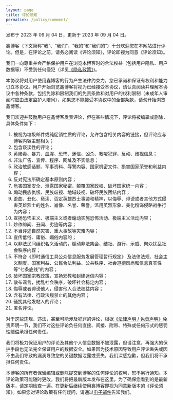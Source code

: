 ```yaml
---
layout: page
title: 评论须知
permalink: /policy/comment/
---
```


发布于 2023 年 09 月 04 日，更新于 2023 年 09 月 04 日。

鑫博客（下文简称“我”、“我们”、“我的”和“我们的”）十分欢迎您在本网站进行评论。但是，在评论之前，请务必阅读《评论须知》，评论即视为同意《评论须知》。

我们一向尊重并会严格保护用户在浏览本博客时的合法权益（包括用户隐私、用户数据等）不受到任何侵犯（详见[《隐私政策》](/policy/private/))。

本协议将对用户使用鑫博客的行为产生法律约束力，您已承诺和保证有权利和能力订立本协议。用户开始浏览鑫博客将视为已经接受本协议，请认真阅读并理解本协议中各种条款，包括免除和限制我们的免责条款和对用户的权利限制（未成年人审阅时应由法定监护人陪同），如果您不能接受本协议中的全部条款，请勿开始浏览鑫博客。

我们欢迎并鼓励用户在鑫博客发表评论，但在某些情况下，评论将被编辑或删除，具体条件如下：

1. 被视为垃圾邮件或纯促销性质的评论，允许包含相关内容的链接，但评论应与博客内容主题相关；
2. 包含亵渎性的评论；
3. 黄赌毒、暴力、血腥、恐怖、迷信、凶杀、教唆犯罪，反动、歧视信息；
4. 非法广告、宣传、程序、网址及不实信息；
5.  政治敏感话题、军事资料、辱警内容、国家机密文件、损害国家荣誉和利益内容；
6. 反对宪法所确定基本原则内容；
7. 危害国家安全、泄露国家秘密、颠覆国家政权、破坏国家统一内容；
8. 煽动民族仇恨、民族歧视、地域歧视、破坏民族团结内容；
9. 歪曲、丑化、亵渎、否定英雄烈士事迹和精神，以侮辱、诽谤或者其他方式侵害英雄烈士的姓名、肖像、名誉、荣誉，滥用英烈形象、美化粉饰侵略战争行为内容；
10. 宣扬恐怖主义、极端主义或者煽动实施恐怖活动、极端主义活动内容；
11. 炒作绯闻、丑闻、劣迹等内容；
12. 不当评述自然灾害、重大事故等灾难内容；
13. 宣传低俗、庸俗、媚俗内容的；
14. 以非法民间组织名义活动的，煽动非法集会、结社、游行、示威、聚众扰乱社会秩序内容；
15. 不符合《即时通信工具公众信息服务发展管理暂行规定》 及法律法规、社会主义制度、国家利益、公民合法利益、公共秩序、社会道德风尚和信息真实性等“七条底线”的内容；
16. 破坏国家宗教政策，宣扬邪教和封建迷信内容；
17. 散布谣言，扰乱社会秩序，破坏社会稳定内容；
18. 侮辱或者诽谤他人，侵害他人合法权益内容；
19. 含有法律、行政法规禁止的其他内容；
20. 骚扰其他发帖人的评论；
21. 匿名评论。

对于这些违规、违法，甚至可能涉及犯罪的评论，根据[《法律声明 / 免责声明》](/policy/legal/)免责声明一节，我们不对这些评论负任何直接、间接、附带、特殊或任何形式的惩罚性赔偿承担任何责任。

我们将极力保证用户的评论及其他个人信息数据不被泄露，但请注意，再强大的保护手段也无法完全保证用户的数据安全。如果因为技术原因导致用户评论丢失或因不由我们导致的漏洞导致您的关键数据泄露或丢失，我们深感抱歉，但我们将不承担任何责任。

本博客的所有者保留编辑或删除提交到博客的任何评论的权利，恕不另行通知。本评论政策可能随时更改，我们将把最新版本发布在这里。为了确保您看到的是最新版本，请定期检查一遍。在更新后继续使用鑫博客即视为同意新版本的《评论须知》。如果您对评论政策有任何疑问，请通过[电子邮件](mailto:gteh@gteh.top)告知我们。


